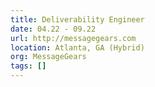 ```yaml
---
title: Deliverability Engineer
date: 04.22 - 09.22
url: http://messagegears.com
location: Atlanta, GA (Hybrid)
org: MessageGears
tags: []
---
```


